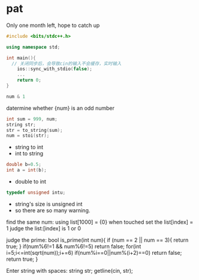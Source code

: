 # pat
Only one month left, hope to catch up

``` c++
#include <bits/stdc++.h>

using namespace std;

int main(){
  // 关闭同步后，会导致cin的输入不会缓存，实时输入
	ios::sync_with_stdio(false);
	...
	return 0;
}
```

``` c++
num & 1
```
datermine whether {num} is an odd number

``` c++
int sum = 999, num;
string str;
str = to_string(sum);
num = stoi(str);
```
* string to int
* int to string

``` c++
double b=0.5;
int a = int(b);
```
* double to int

``` c++
typedef unsigned intu;
```
* string's size is unsigned int
* so there are so many warning.

find the same num:
using list[1000] = {0}
when touched set the list[index] = 1
judge the list:[index] is 1 or 0

judge the prime:
bool is_prime(int num){
    if (num == 2 || num == 3){
       return true;
    }
    if(num%6!=1 && num%6!=5)
       return false;
    for(int i=5;i<=int(sqrt(num));i+=6)
       if(num%i==0||num%(i+2)==0)
           return false;
    return true;
}

Enter string with spaces:
string str;
getline(cin, str);